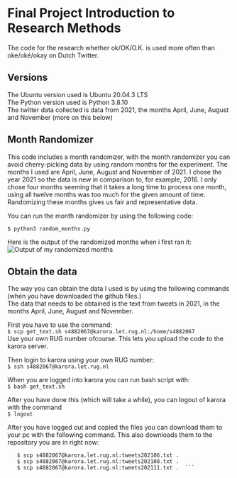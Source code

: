 # Final Project Introduction to Research Methods

The code for the research whether ok/OK/O.K. is used more often than oke/oké/okay on Dutch Twitter.  

## Versions  
The Ubuntu version used is Ubuntu 20.04.3 LTS  
The Python version used is Python 3.8.10  
The twitter data collected is data from 2021, the months April, June, August and November (more on this below)  


## Month Randomizer
This code includes a month randomizer, with the month randomizer you can avoid cherry-picking data by using random months for the experiment. The months I used are April, June, August and November of 2021. I chose the year 2021 so the data is new in comparison to, for example, 2016. I only chose four months seeming that it takes a long time to process one month, using all twelve months was too much for the given amount of time. Randomizing these months gives us fair and representative data.  

You can run the month randomizer by using the following code:  

```$ python3 random_months.py```  

Here is the output of the randomized months when i first ran it:
![Output of my randomized months](images/output_random_months.png)

## Obtain the data
The way you can obtain the data I used is by using the following commands (when you have downloaded the github files.)  
The data that needs to be obtained is the text from tweets in 2021, in the months April, June, August and November.

First you have to use the command:  
```$ scp get_text.sh s4882067@karora.let.rug.nl:/home/s4882067```  
Use your own RUG number ofcourse. This lets you upload the code to the karora server.

Then login to karora using your own RUG number:  
```$ ssh s4882067@karora.let.rug.nl```  

When you are logged into karora you can run bash script with:  
```$ bash get_text.sh```  

After you have done this (which will take a while), you can logout of karora with the command  
```$ logout```  

After you have logged out and copied the files you can download them to your pc with the following command. This also downloads them
to the repository you are in right now:  
```$ scp s4882067@karora.let.rug.nl:tweets202104.txt .  
   $ scp s4882067@karora.let.rug.nl:tweets202106.txt .  
   $ scp s4882067@karora.let.rug.nl:tweets202108.txt .  
   $ scp s4882067@karora.let.rug.nl:tweets202111.txt .  ```  

